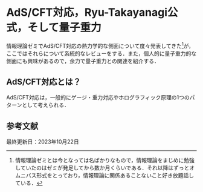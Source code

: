 # AdS/CFT対応，Ryu-Takayanagi公式，そして量子重力

情報理論ゼミでAdS/CFT対応の熱力学的な側面について度々発表してきた[^1]が，ここではそれらについて系統的なレビューをする．また，個人的に量子重力的な側面にも興味があるので，余力で量子重力との関連を紹介する．

## AdS/CFT対応とは？

AdS/CFT対応は，一般的にゲージ・重力対応やホログラフィック原理の1つのパターンとして考えられる．



## 参考文献



[^1]: 情報理論ゼミとは今となっては名ばかりなもので，情報理論をまじめに勉強していたのはゼミが発足してから数か月くらいである．それ以降はずっとオムニバス形式をとっており，情報理論に関係あることないこと好き放題話している．


最終更新日：2023年10月22日
